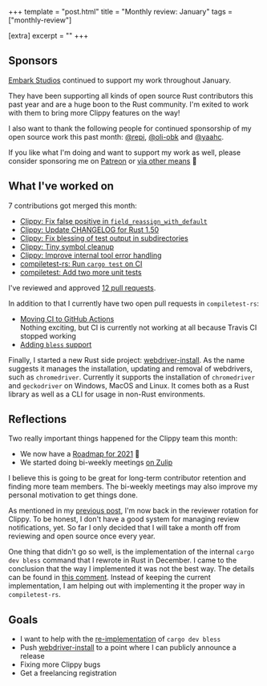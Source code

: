 +++
template = "post.html"
title = "Monthly review: January"
tags = ["monthly-review"]

[extra]
excerpt = ""
+++

## Sponsors

[Embark Studios][embark] continued to support my work throughout January.

They have been supporting all kinds of open source Rust contributors this past
year and are a huge boon to the Rust community. I'm exited to work with them to
bring more Clippy features on the way!

I also want to thank the following people for continued sponsorship of my open
source work this past month: [@repi], [@oli-obk] and [@yaahc].

If you like what I'm doing and want to support my work as well, please consider
sponsoring me on [Patreon][patreon] or [via other
means](https://phansch.net/thanks) 🧡

## What I've worked on

7 contributions got merged this month:

* [Clippy: Fix false positive in `field_reassign_with_default`](https://github.com/rust-lang/rust-clippy/pull/6553)
* [Clippy: Update CHANGELOG for Rust 1.50](https://github.com/rust-lang/rust-clippy/pull/6520)
* [Clippy: Fix blessing of test output in subdirectories](https://github.com/rust-lang/rust-clippy/pull/6525)
* [Clippy: Tiny symbol cleanup](https://github.com/rust-lang/rust-clippy/pull/6551)
* [Clippy: Improve internal tool error handling](https://github.com/rust-lang/rust-clippy/pull/6656)
* [compiletest-rs: Run `cargo test` on CI](https://github.com/laumann/compiletest-rs/pull/229)
* [compiletest: Add two more unit tests](https://github.com/rust-lang/rust/pull/81428)

I've reviewed and approved [12 pull requests][reviewed].

In addition to that I currently have two open pull requests in `compiletest-rs`:

* [Moving CI to GitHub Actions](https://github.com/laumann/compiletest-rs/pull/232)  
  Nothing exciting, but CI is currently not working at all because Travis CI
  stopped working
* [Adding `bless` support](https://github.com/laumann/compiletest-rs/pull/231)  

Finally, I started a new Rust side project: [webdriver-install]. As the name
suggests it manages the installation, updating and removal of webdrivers, such
as `chromedriver`. Currently it supports the installation of `chromedriver` and
`geckodriver` on Windows, MacOS and Linux. It comes both as a Rust library as
well as a CLI for usage in non-Rust environments.

## Reflections

Two really important things happened for the Clippy team this month:

* We now have a [Roadmap for 2021](https://github.com/rust-lang/rust-clippy/blob/master/doc/roadmap-2021.md) 🎉
* We started doing bi-weekly meetings [on Zulip](https://rust-lang.zulipchat.com/#narrow/stream/257328-clippy/topic/Meeting.202021-01-26)

I believe this is going to be great for long-term contributor retention and
finding more team members. The bi-weekly meetings may also improve my personal
motivation to get things done.

As mentioned in my [previous post][december-review-2020], I'm now back in the
reviewer rotation for Clippy. To be honest, I don't have a good system for
managing review notifications, yet. So far I only decided that I will take a
month off from reviewing and open source once every year.

One thing that didn't go so well, is the implementation of the internal `cargo
dev bless` command that I rewrote in Rust in December. I came to the conclusion
that the way I implemented it was not the best way. The details can be found in
[this comment][cargo_dev_bless_comment]. Instead of keeping the current
implementation, I am helping out with implementing it the proper way in
`compiletest-rs`.

## Goals

* I want to help with the [re-implementation][cargo_dev_bless_comment] of `cargo dev bless`
* Push [webdriver-install] to a point where I can publicly announce a release
* Fixing more Clippy bugs
* Get a freelancing registration

<!-- begin links sponsor section-->
[thanks page]: https://phansch.net/thanks/
[Patreon]: https://www.patreon.com/philhansch
[embark]: https://github.com/EmbarkStudios
[@oli-obk]: https://github.com/oli-obk
[@yaahc]: https://github.com/yaahc
[@repi]: https://github.com/repi
<!-- end links sponsor section -->

<!-- begin links post -->
[december-review-2020]: https://phansch.net/posts/monthly-review-december-2020/
[reviewed]: https://github.com/rust-lang/rust-clippy/pulls?q=is%3Apr+sort%3Aupdated-desc+is%3Amerged+Approved+by%3A+phansch+merged%3A2021-01-01..2021-01-31+
[webdriver-install]: https://github.com/phansch/webdriver-install
[cargo_dev_bless_comment]: https://github.com/rust-lang/rust-clippy/issues/5394#issuecomment-767694586
<!-- end links post -->
